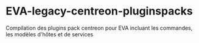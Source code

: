 # EVA-legacy-centreon-pluginspacks
Compilation des plugins pack centreon pour EVA incluant les commandes, les modèles d'hôtes et de services
